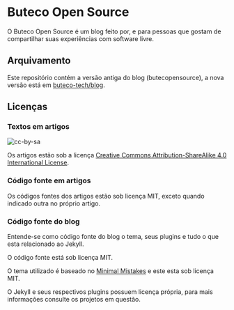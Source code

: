 # Buteco Open Source

O Buteco Open Source é um blog feito por, e para pessoas que gostam de compartilhar suas experiências com software livre.

## Arquivamento

Este repositório contém a versão antiga do blog (butecopensource), a nova versão está em [buteco-tech/blog](https://github.com/buteco-tech/blog).

## Licenças

### Textos em artigos

![cc-by-sa](https://i.creativecommons.org/l/by-sa/4.0/88x31.png)

Os artigos estão sob a licença [Creative Commons Attribution-ShareAlike 4.0 International License](http://creativecommons.org/licenses/by-sa/4.0/).

### Código fonte em artigos

Os códigos fontes dos artigos estão sob licença MIT, exceto quando indicado outra no próprio artigo.

### Código fonte do blog

Entende-se como código fonte do blog o tema, seus plugins e tudo o que esta relacionado ao Jekyll.

O código fonte está sob licença MIT.

O tema utilizado é baseado no [Minimal Mistakes](https://github.com/mmistakes/minimal-mistakes/) e este esta sob licença MIT.

O Jekyll e seus respectivos plugins possuem licença própria, para mais informações consulte os projetos em questão.
